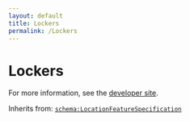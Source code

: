 ```yaml
---
layout: default
title: Lockers
permalink: /Lockers
---
```


# Lockers


For more information, see the [developer site](https://developer.openactive.io/data-model/types/lockers).

Inherits from: [`schema:LocationFeatureSpecification`](https://schema.org/LocationFeatureSpecification)

